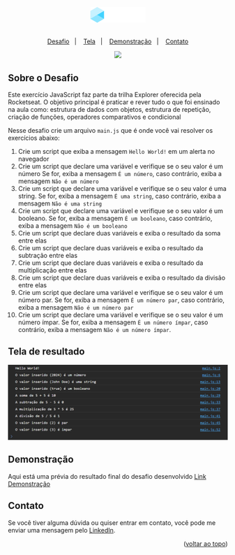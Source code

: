 <a name="readme-top"></a>

<div align="center">
  <img src=".github/logo.png" width="25%">

  <br>
  <br>

  <p>
    <a href="#-desafio">Desafio</a>&nbsp;&nbsp;&nbsp;|&nbsp;&nbsp;&nbsp;
    <a href="#-tela">Tela</a>&nbsp;&nbsp;&nbsp;|&nbsp;&nbsp;&nbsp;
    <a href="#-demonstracao">Demonstração</a>&nbsp;&nbsp;&nbsp;|&nbsp;&nbsp;&nbsp;
    <a href="#-contato">Contato</a>
  </p>
  
  <a href="#-license">
    <img src="https://img.shields.io/static/v1?label=license&message=MIT&color=348BA7&labelColor=000000">
  </a>
</div>

## Sobre o Desafio
Este exercício JavaScript faz parte da trilha Explorer oferecida pela Rocketseat. O objetivo principal é praticar e rever tudo o
que foi ensinado na aula como: estrutura de dados com objetos, estrutura de repetição, criação de funções, operadores comparativos e condicional


Nesse desafio crie um arquivo `main.js` que é onde você vai resolver os exercícios abaixo:

1. Crie um script que exiba a mensagem `Hello World!` em um alerta no navegador
2. Crie um script que declare uma variável e verifique se o seu valor é um número Se for, exiba a mensagem `É um número`, caso contrário, exiba a mensagem `Não é um número`
3. Crie um script que declare uma variável e verifique se o seu valor é uma string. Se for, exiba a mensagem `É uma string`, caso contrário, exiba a mensagem `Não é uma string`
4. Crie um script que declare uma variável e verifique se o seu valor é um booleano. Se for, exiba a mensagem `É um booleano`, caso contrário, exiba a mensagem `Não é um booleano`
5. Crie um script que declare duas variáveis e exiba o resultado da soma entre elas
6. Crie um script que declare duas variáveis e exiba o resultado da subtração entre elas
7. Crie um script que declare duas variáveis e exiba o resultado da multiplicação entre elas
8. Crie um script que declare duas variáveis e exiba o resultado da divisão entre elas
9. Crie um script que declare uma variável e verifique se o seu valor é um número par. Se for, exiba a mensagem `É um número par`, caso contrário, exiba a mensagem `Não é um número par`
10. Crie um script que declare uma variável e verifique se o seu valor é um número ímpar. Se for, exiba a mensagem `É um número ímpar`, caso contrário, exiba a mensagem `Não é um número ímpar`.


## Tela de resultado
![preview](.github/preview.png)


## Demonstração
Aqui está uma prévia do resultado final do desafio desenvolvido
[Link Demonstração](https://joao-sillva.github.io/desafios-js/)


## Contato
Se você tiver alguma dúvida ou quiser entrar em contato, você pode me enviar uma mensagem pelo
[LinkedIn](https://www.linkedin.com/in/joao-sillva/).

<p align="right">(<a href="#readme-top">voltar ao topo</a>)</p>